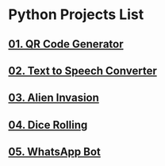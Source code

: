 # Python Projects List 
## [01. QR Code Generator](https://github.com/sabboshachi/Personal_Projects/tree/main/Python%20Projects/01.QR%20Code%20Generator)
## [02. Text to Speech Converter](https://github.com/sabboshachi/Personal_Projects/tree/main/Python%20Projects/02.Text%20to%20Speech%20Converter)
## [03. Alien Invasion](https://github.com/sabboshachi/Personal_Projects/tree/main/Python%20Projects/03.Alien%20Invasion)
## [04. Dice Rolling](https://github.com/sabboshachi/Personal_Projects/tree/main/Python%20Projects/04.Dice%20Rolling)
## [05. WhatsApp Bot](https://github.com/sabboshachi/Personal_Projects/tree/main/Python%20Projects/05.WhatsApp%20Bot)
